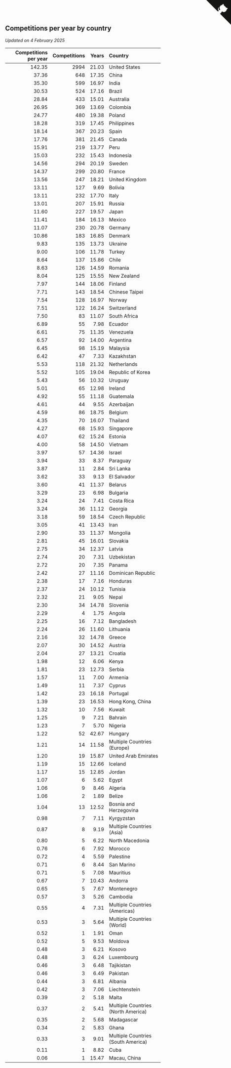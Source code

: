 ## Competitions per year by country

*Updated on  4 February 2025*

| Competitions per year | Competitions | Years | Country |
| ---: | ---: | ---: | :--- |
| 142.35 | 2994 | 21.03 | United States |
| 37.36 | 648 | 17.35 | China |
| 35.30 | 599 | 16.97 | India |
| 30.53 | 524 | 17.16 | Brazil |
| 28.84 | 433 | 15.01 | Australia |
| 26.95 | 369 | 13.69 | Colombia |
| 24.77 | 480 | 19.38 | Poland |
| 18.28 | 319 | 17.45 | Philippines |
| 18.14 | 367 | 20.23 | Spain |
| 17.76 | 381 | 21.45 | Canada |
| 15.91 | 219 | 13.77 | Peru |
| 15.03 | 232 | 15.43 | Indonesia |
| 14.56 | 294 | 20.19 | Sweden |
| 14.37 | 299 | 20.80 | France |
| 13.56 | 247 | 18.21 | United Kingdom |
| 13.11 | 127 | 9.69 | Bolivia |
| 13.11 | 232 | 17.70 | Italy |
| 13.01 | 207 | 15.91 | Russia |
| 11.60 | 227 | 19.57 | Japan |
| 11.41 | 184 | 16.13 | Mexico |
| 11.07 | 230 | 20.78 | Germany |
| 10.86 | 183 | 16.85 | Denmark |
| 9.83 | 135 | 13.73 | Ukraine |
| 9.00 | 106 | 11.78 | Turkey |
| 8.64 | 137 | 15.86 | Chile |
| 8.63 | 126 | 14.59 | Romania |
| 8.04 | 125 | 15.55 | New Zealand |
| 7.97 | 144 | 18.06 | Finland |
| 7.71 | 143 | 18.54 | Chinese Taipei |
| 7.54 | 128 | 16.97 | Norway |
| 7.51 | 122 | 16.24 | Switzerland |
| 7.50 | 83 | 11.07 | South Africa |
| 6.89 | 55 | 7.98 | Ecuador |
| 6.61 | 75 | 11.35 | Venezuela |
| 6.57 | 92 | 14.00 | Argentina |
| 6.45 | 98 | 15.19 | Malaysia |
| 6.42 | 47 | 7.33 | Kazakhstan |
| 5.53 | 118 | 21.32 | Netherlands |
| 5.52 | 105 | 19.04 | Republic of Korea |
| 5.43 | 56 | 10.32 | Uruguay |
| 5.01 | 65 | 12.98 | Ireland |
| 4.92 | 55 | 11.18 | Guatemala |
| 4.61 | 44 | 9.55 | Azerbaijan |
| 4.59 | 86 | 18.75 | Belgium |
| 4.35 | 70 | 16.07 | Thailand |
| 4.27 | 68 | 15.93 | Singapore |
| 4.07 | 62 | 15.24 | Estonia |
| 4.00 | 58 | 14.50 | Vietnam |
| 3.97 | 57 | 14.36 | Israel |
| 3.94 | 33 | 8.37 | Paraguay |
| 3.87 | 11 | 2.84 | Sri Lanka |
| 3.62 | 33 | 9.13 | El Salvador |
| 3.60 | 41 | 11.37 | Belarus |
| 3.29 | 23 | 6.98 | Bulgaria |
| 3.24 | 24 | 7.41 | Costa Rica |
| 3.24 | 36 | 11.12 | Georgia |
| 3.18 | 59 | 18.54 | Czech Republic |
| 3.05 | 41 | 13.43 | Iran |
| 2.90 | 33 | 11.37 | Mongolia |
| 2.81 | 45 | 16.01 | Slovakia |
| 2.75 | 34 | 12.37 | Latvia |
| 2.74 | 20 | 7.31 | Uzbekistan |
| 2.72 | 20 | 7.35 | Panama |
| 2.42 | 27 | 11.16 | Dominican Republic |
| 2.38 | 17 | 7.16 | Honduras |
| 2.37 | 24 | 10.12 | Tunisia |
| 2.32 | 21 | 9.05 | Nepal |
| 2.30 | 34 | 14.78 | Slovenia |
| 2.29 | 4 | 1.75 | Angola |
| 2.25 | 16 | 7.12 | Bangladesh |
| 2.24 | 26 | 11.60 | Lithuania |
| 2.16 | 32 | 14.78 | Greece |
| 2.07 | 30 | 14.52 | Austria |
| 2.04 | 27 | 13.21 | Croatia |
| 1.98 | 12 | 6.06 | Kenya |
| 1.81 | 23 | 12.73 | Serbia |
| 1.57 | 11 | 7.00 | Armenia |
| 1.49 | 11 | 7.37 | Cyprus |
| 1.42 | 23 | 16.18 | Portugal |
| 1.39 | 23 | 16.53 | Hong Kong, China |
| 1.32 | 10 | 7.56 | Kuwait |
| 1.25 | 9 | 7.21 | Bahrain |
| 1.23 | 7 | 5.70 | Nigeria |
| 1.22 | 52 | 42.67 | Hungary |
| 1.21 | 14 | 11.58 | Multiple Countries (Europe) |
| 1.20 | 19 | 15.87 | United Arab Emirates |
| 1.19 | 15 | 12.66 | Iceland |
| 1.17 | 15 | 12.85 | Jordan |
| 1.07 | 6 | 5.62 | Egypt |
| 1.06 | 9 | 8.46 | Algeria |
| 1.06 | 2 | 1.89 | Belize |
| 1.04 | 13 | 12.52 | Bosnia and Herzegovina |
| 0.98 | 7 | 7.11 | Kyrgyzstan |
| 0.87 | 8 | 9.19 | Multiple Countries (Asia) |
| 0.80 | 5 | 6.22 | North Macedonia |
| 0.76 | 6 | 7.92 | Morocco |
| 0.72 | 4 | 5.59 | Palestine |
| 0.71 | 6 | 8.44 | San Marino |
| 0.71 | 5 | 7.08 | Mauritius |
| 0.67 | 7 | 10.43 | Andorra |
| 0.65 | 5 | 7.67 | Montenegro |
| 0.57 | 3 | 5.26 | Cambodia |
| 0.55 | 4 | 7.31 | Multiple Countries (Americas) |
| 0.53 | 3 | 5.64 | Multiple Countries (World) |
| 0.52 | 1 | 1.91 | Oman |
| 0.52 | 5 | 9.53 | Moldova |
| 0.48 | 3 | 6.21 | Kosovo |
| 0.48 | 3 | 6.24 | Luxembourg |
| 0.46 | 3 | 6.48 | Tajikistan |
| 0.46 | 3 | 6.49 | Pakistan |
| 0.44 | 3 | 6.81 | Albania |
| 0.42 | 3 | 7.06 | Liechtenstein |
| 0.39 | 2 | 5.18 | Malta |
| 0.37 | 2 | 5.41 | Multiple Countries (North America) |
| 0.35 | 2 | 5.68 | Madagascar |
| 0.34 | 2 | 5.83 | Ghana |
| 0.33 | 3 | 9.01 | Multiple Countries (South America) |
| 0.11 | 1 | 8.82 | Cuba |
| 0.06 | 1 | 15.47 | Macau, China |


<a href="https://github.com/jonatanklosko/wca_statistics" class="github-corner" aria-label="View source on Github"><svg width="80" height="80" viewBox="0 0 250 250" style="fill:#151513; color:#fff; position: absolute; top: 0; border: 0; right: 0;" aria-hidden="true"><path d="M0,0 L115,115 L130,115 L142,142 L250,250 L250,0 Z"></path><path d="M128.3,109.0 C113.8,99.7 119.0,89.6 119.0,89.6 C122.0,82.7 120.5,78.6 120.5,78.6 C119.2,72.0 123.4,76.3 123.4,76.3 C127.3,80.9 125.5,87.3 125.5,87.3 C122.9,97.6 130.6,101.9 134.4,103.2" fill="currentColor" style="transform-origin: 130px 106px;" class="octo-arm"></path><path d="M115.0,115.0 C114.9,115.1 118.7,116.5 119.8,115.4 L133.7,101.6 C136.9,99.2 139.9,98.4 142.2,98.6 C133.8,88.0 127.5,74.4 143.8,58.0 C148.5,53.4 154.0,51.2 159.7,51.0 C160.3,49.4 163.2,43.6 171.4,40.1 C171.4,40.1 176.1,42.5 178.8,56.2 C183.1,58.6 187.2,61.8 190.9,65.4 C194.5,69.0 197.7,73.2 200.1,77.6 C213.8,80.2 216.3,84.9 216.3,84.9 C212.7,93.1 206.9,96.0 205.4,96.6 C205.1,102.4 203.0,107.8 198.3,112.5 C181.9,128.9 168.3,122.5 157.7,114.1 C157.9,116.9 156.7,120.9 152.7,124.9 L141.0,136.5 C139.8,137.7 141.6,141.9 141.8,141.8 Z" fill="currentColor" class="octo-body"></path></svg></a><style>.github-corner:hover .octo-arm{animation:octocat-wave 560ms ease-in-out}@keyframes octocat-wave{0%,100%{transform:rotate(0)}20%,60%{transform:rotate(-25deg)}40%,80%{transform:rotate(10deg)}}@media (max-width:500px){.github-corner:hover .octo-arm{animation:none}.github-corner .octo-arm{animation:octocat-wave 560ms ease-in-out}}</style>
